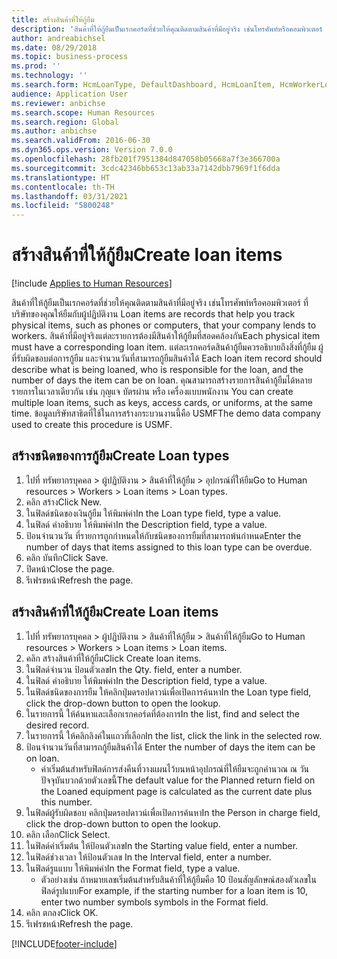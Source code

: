 ```yaml
---
title: สร้างสินค้าที่ให้กู้ยืม
description: 'สินค้าที่ให้กู้ยืมเป็นเรกคอร์ดที่ช่วยให้คุณติดตามสินค้าที่มีอยู่จริง เช่นโทรศัพท์หรือคอมพิวเตอร์ ที่บริษัทของคุณให้ยืมกับผู้ปฏิบัติงาน '
author: andreabichsel
ms.date: 08/29/2018
ms.topic: business-process
ms.prod: ''
ms.technology: ''
ms.search.form: HcmLoanType, DefaultDashboard, HcmLoanItem, HcmWorkerLookUp, HcmPersonnelManagementWorkspace
audience: Application User
ms.reviewer: anbichse
ms.search.scope: Human Resources
ms.search.region: Global
ms.author: anbichse
ms.search.validFrom: 2016-06-30
ms.dyn365.ops.version: Version 7.0.0
ms.openlocfilehash: 28fb201f7951384d847058b05668a7f3e366700a
ms.sourcegitcommit: 3cdc42346bb653c13ab33a7142dbb7969f1f6dda
ms.translationtype: HT
ms.contentlocale: th-TH
ms.lasthandoff: 03/31/2021
ms.locfileid: "5800248"
---
```

# <a name="create-loan-items"></a><span data-ttu-id="ce567-103">สร้างสินค้าที่ให้กู้ยืม</span><span class="sxs-lookup"><span data-stu-id="ce567-103">Create loan items</span></span>

[!include [Applies to Human Resources](../includes/applies-to-hr.md)]



<span data-ttu-id="ce567-104">สินค้าที่ให้กู้ยืมเป็นเรกคอร์ดที่ช่วยให้คุณติดตามสินค้าที่มีอยู่จริง เช่นโทรศัพท์หรือคอมพิวเตอร์ ที่บริษัทของคุณให้ยืมกับผู้ปฏิบัติงาน </span><span class="sxs-lookup"><span data-stu-id="ce567-104">Loan items are records that help you track physical items, such as phones or computers, that your company lends to workers.</span></span> <span data-ttu-id="ce567-105">สินค้าที่มีอยู่จริงแต่ละรายการต้องมีสินค้าให้กู้ยืมที่สอดคล้องกัน</span><span class="sxs-lookup"><span data-stu-id="ce567-105">Each physical item must have a corresponding loan item.</span></span> <span data-ttu-id="ce567-106">แต่ละเรกคอร์ดสินค้ากู้ยืมควรอธิบายถึงสิ่งที่กู้ยืม ผู้ที่รับผิดชอบต่อการกู้ยืม และจำนวนวันที่สามารถกู้ยืมสินค้าได้ </span><span class="sxs-lookup"><span data-stu-id="ce567-106">Each loan item record should describe what is being loaned, who is responsible for the loan, and the number of days the item can be on loan.</span></span> <span data-ttu-id="ce567-107">คุณสามารถสร้างรายการสินค้ากู้ยืมได้หลายรายการในเวลาเดียวกัน เช่น กุญแจ บัตรผ่าน หรือ เครื่องแบบพนักงาน </span><span class="sxs-lookup"><span data-stu-id="ce567-107">You can create multiple loan items, such as keys, access cards, or uniforms, at the same time.</span></span> <span data-ttu-id="ce567-108">ข้อมูลบริษัทสาธิตที่ใช้ในการสร้างกระบวนงานนี้คือ USMF</span><span class="sxs-lookup"><span data-stu-id="ce567-108">The demo data company used to create this procedure is USMF.</span></span>


## <a name="create-loan-types"></a><span data-ttu-id="ce567-109">สร้างชนิดของการกู้ยืม</span><span class="sxs-lookup"><span data-stu-id="ce567-109">Create Loan types</span></span>
1. <span data-ttu-id="ce567-110">ไปที่ ทรัพยากรบุคคล > ผู้ปฏิบัติงาน > สินค้าที่ให้กู้ยืม > อุปกรณ์ที่ให้ยืม</span><span class="sxs-lookup"><span data-stu-id="ce567-110">Go to Human resources > Workers > Loan items > Loan types.</span></span>
2. <span data-ttu-id="ce567-111">คลิก สร้าง</span><span class="sxs-lookup"><span data-stu-id="ce567-111">Click New.</span></span>
3. <span data-ttu-id="ce567-112">ในฟิลด์ชนิดของเงินกู้ยืม ให้พิมพ์ค่า</span><span class="sxs-lookup"><span data-stu-id="ce567-112">In the Loan type field, type a value.</span></span>
4. <span data-ttu-id="ce567-113">ในฟิลด์ คำอธิบาย ให้พิมพ์ค่า</span><span class="sxs-lookup"><span data-stu-id="ce567-113">In the Description field, type a value.</span></span>
5. <span data-ttu-id="ce567-114">ป้อนจำนวนวัน ที่รายการถูกกำหนดให้กับชนิดของการยืมที่สามารถพ้นกำหนด</span><span class="sxs-lookup"><span data-stu-id="ce567-114">Enter the number of days that items assigned to this loan type can be overdue.</span></span> 
6. <span data-ttu-id="ce567-115">คลิก บันทึก</span><span class="sxs-lookup"><span data-stu-id="ce567-115">Click Save.</span></span>
7. <span data-ttu-id="ce567-116">ปิดหน้า</span><span class="sxs-lookup"><span data-stu-id="ce567-116">Close the page.</span></span>
8. <span data-ttu-id="ce567-117">รีเฟรชหน้า</span><span class="sxs-lookup"><span data-stu-id="ce567-117">Refresh the page.</span></span>

## <a name="create-loan-items"></a><span data-ttu-id="ce567-118">สร้างสินค้าที่ให้กู้ยืม</span><span class="sxs-lookup"><span data-stu-id="ce567-118">Create Loan items</span></span>
1. <span data-ttu-id="ce567-119">ไปที่ ทรัพยากรบุคคล > ผู้ปฏิบัติงาน > สินค้าที่ให้กู้ยืม > สินค้าที่ให้กู้ยืม</span><span class="sxs-lookup"><span data-stu-id="ce567-119">Go to Human resources > Workers > Loan items > Loan items.</span></span>
2. <span data-ttu-id="ce567-120">คลิก สร้างสินค้าที่ให้กู้ยืม</span><span class="sxs-lookup"><span data-stu-id="ce567-120">Click Create loan items.</span></span>
3. <span data-ttu-id="ce567-121">ในฟิลด์จำนวน ป้อนตัวเลข</span><span class="sxs-lookup"><span data-stu-id="ce567-121">In the Qty. field, enter a number.</span></span>
4. <span data-ttu-id="ce567-122">ในฟิลด์ คำอธิบาย ให้พิมพ์ค่า</span><span class="sxs-lookup"><span data-stu-id="ce567-122">In the Description field, type a value.</span></span>
5. <span data-ttu-id="ce567-123">ในฟิลด์ชนิดของการยืม ให้คลิกปุ่มดรอปดาวน์เพื่อเปิดการค้นหา</span><span class="sxs-lookup"><span data-stu-id="ce567-123">In the Loan type field, click the drop-down button to open the lookup.</span></span>
6. <span data-ttu-id="ce567-124">ในรายการนี้ ให้ค้นหาและเลือกเรกคอร์ดที่ต้องการ</span><span class="sxs-lookup"><span data-stu-id="ce567-124">In the list, find and select the desired record.</span></span>
7. <span data-ttu-id="ce567-125">ในรายการนี้ ให้คลิกลิงค์ในแถวที่เลือก</span><span class="sxs-lookup"><span data-stu-id="ce567-125">In the list, click the link in the selected row.</span></span>
8. <span data-ttu-id="ce567-126">ป้อนจำนวนวันที่สามารถกู้ยืมสินค้าได้ </span><span class="sxs-lookup"><span data-stu-id="ce567-126">Enter the number of days the item can be on loan.</span></span>
    * <span data-ttu-id="ce567-127">ค่าเริ่มต้นสำหรับฟิลด์การส่งคืนที่วางแผนไว้บนหน้าอุปกรณ์ที่ให้ยืมจะถูกคำนวณ ณ วันปัจจุบันบวกด้วยตัวเลขนี้</span><span class="sxs-lookup"><span data-stu-id="ce567-127">The default value for the Planned return field on the Loaned equipment page is calculated as the current date plus this number.</span></span>  
9. <span data-ttu-id="ce567-128">ในฟิลด์ผู้รับผิดชอบ คลิกปุ่มดรอปดาวน์เพื่อเปิดการค้นหา</span><span class="sxs-lookup"><span data-stu-id="ce567-128">In the Person in charge field, click the drop-down button to open the lookup.</span></span>
10. <span data-ttu-id="ce567-129">คลิก เลือก</span><span class="sxs-lookup"><span data-stu-id="ce567-129">Click Select.</span></span>
11. <span data-ttu-id="ce567-130">ในฟิลด์ค่าเริ่มต้น ให้ป้อนตัวเลข</span><span class="sxs-lookup"><span data-stu-id="ce567-130">In the Starting value field, enter a number.</span></span>
12. <span data-ttu-id="ce567-131">ในฟิลด์ช่วงเวลา ให้ป้อนตัวเลข </span><span class="sxs-lookup"><span data-stu-id="ce567-131">In the Interval field, enter a number.</span></span>
13. <span data-ttu-id="ce567-132">ในฟิลด์รูแแบบ ให้พิมพ์ค่า</span><span class="sxs-lookup"><span data-stu-id="ce567-132">In the Format field, type a value.</span></span>
    * <span data-ttu-id="ce567-133">ตัวอย่างเช่น ถ้าหมายเลขเริ่มต้นสำหรับสินค้าที่ให้กู้ยืมคือ 10 ป้อนสัญลักษณ์สองตัวเลขในฟิลด์รูปแบบ</span><span class="sxs-lookup"><span data-stu-id="ce567-133">For example, if the starting number for a loan item is 10, enter two number symbols symbols in the Format field.</span></span>  
14. <span data-ttu-id="ce567-134">คลิก ตกลง</span><span class="sxs-lookup"><span data-stu-id="ce567-134">Click OK.</span></span>
15. <span data-ttu-id="ce567-135">รีเฟรชหน้า</span><span class="sxs-lookup"><span data-stu-id="ce567-135">Refresh the page.</span></span>



[!INCLUDE[footer-include](../includes/footer-banner.md)]